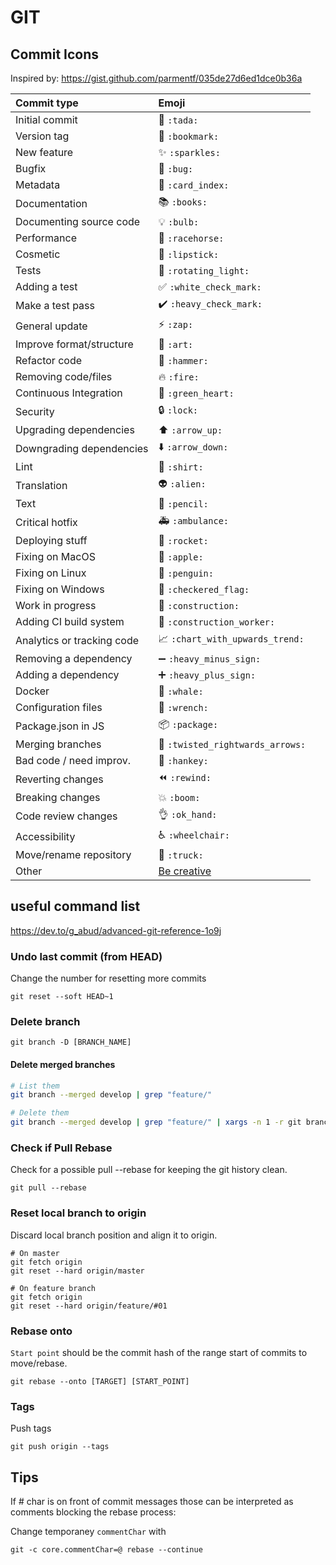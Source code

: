 # GIT

## Commit Icons

Inspired by: https://gist.github.com/parmentf/035de27d6ed1dce0b36a

| Commit type                | Emoji                                            |
| :------------------------- | :----------------------------------------------- |
| Initial commit             | 🎉 `:tada:`                                      |
| Version tag                | 🔖 `:bookmark:`                                  |
| New feature                | ✨ `:sparkles:`                                  |
| Bugfix                     | 🐛 `:bug:`                                       |
| Metadata                   | 📇 `:card_index:`                                |
| Documentation              | 📚 `:books:`                                     |
| Documenting source code    | 💡 `:bulb:`                                      |
| Performance                | 🐎 `:racehorse:`                                 |
| Cosmetic                   | 💄 `:lipstick:`                                  |
| Tests                      | 🚨 `:rotating_light:`                            |
| Adding a test              | ✅ `:white_check_mark:`                          |
| Make a test pass           | ✔️ `:heavy_check_mark:`                          |
| General update             | ⚡ `:zap:`                                       |
| Improve format/structure   | 🎨 `:art:`                                       |
| Refactor code              | 🔨 `:hammer:`                                    |
| Removing code/files        | 🔥 `:fire:`                                      |
| Continuous Integration     | 💚 `:green_heart:`                               |
| Security                   | 🔒 `:lock:`                                      |
| Upgrading dependencies     | ⬆️ `:arrow_up:`                                  |
| Downgrading dependencies   | ⬇️ `:arrow_down:`                                |
| Lint                       | 👕 `:shirt:`                                     |
| Translation                | 👽 `:alien:`                                     |
| Text                       | 📝 `:pencil:`                                    |
| Critical hotfix            | 🚑 `:ambulance:`                                 |
| Deploying stuff            | 🚀 `:rocket:`                                    |
| Fixing on MacOS            | 🍎 `:apple:`                                     |
| Fixing on Linux            | 🐧 `:penguin:`                                   |
| Fixing on Windows          | 🏁 `:checkered_flag:`                            |
| Work in progress           | 🚧 `:construction:`                              |
| Adding CI build system     | 👷 `:construction_worker:`                       |
| Analytics or tracking code | 📈 `:chart_with_upwards_trend:`                  |
| Removing a dependency      | ➖ `:heavy_minus_sign:`                          |
| Adding a dependency        | ➕ `:heavy_plus_sign:`                           |
| Docker                     | 🐳 `:whale:`                                     |
| Configuration files        | 🔧 `:wrench:`                                    |
| Package.json in JS         | 📦 `:package:`                                   |
| Merging branches           | 🔀 `:twisted_rightwards_arrows:`                 |
| Bad code / need improv.    | 💩 `:hankey:`                                    |
| Reverting changes          | ⏪ `:rewind:`                                    |
| Breaking changes           | 💥 `:boom:`                                      |
| Code review changes        | 👌 `:ok_hand:`                                   |
| Accessibility              | ♿ `:wheelchair:`                                |
| Move/rename repository     | 🚚 `:truck:`                                     |
| Other                      | [Be creative](http://www.emoji-cheat-sheet.com/) |

## useful command list

https://dev.to/g_abud/advanced-git-reference-1o9j

### Undo last commit (from HEAD)

Change the number for resetting more commits

```
git reset --soft HEAD~1
```

### Delete branch

```
git branch -D [BRANCH_NAME]
```

#### Delete merged branches

```sh
# List them
git branch --merged develop | grep "feature/"

# Delete them
git branch --merged develop | grep "feature/" | xargs -n 1 -r git branch -d
```

### Check if Pull Rebase

Check for a possible pull --rebase for keeping the git history clean.

```
git pull --rebase
```

### Reset local branch to origin

Discard local branch position and align it to origin.

```
# On master
git fetch origin
git reset --hard origin/master

# On feature branch
git fetch origin
git reset --hard origin/feature/#01
```

### Rebase onto

`Start point` should be the commit hash of the range start of commits to move/rebase.

```
git rebase --onto [TARGET] [START_POINT]
```

### Tags

Push tags

```
git push origin --tags
```

## Tips

If # char is on front of commit messages those can be interpreted as comments blocking the rebase process:

Change temporaney `commentChar` with

```
git -c core.commentChar=@ rebase --continue
```
